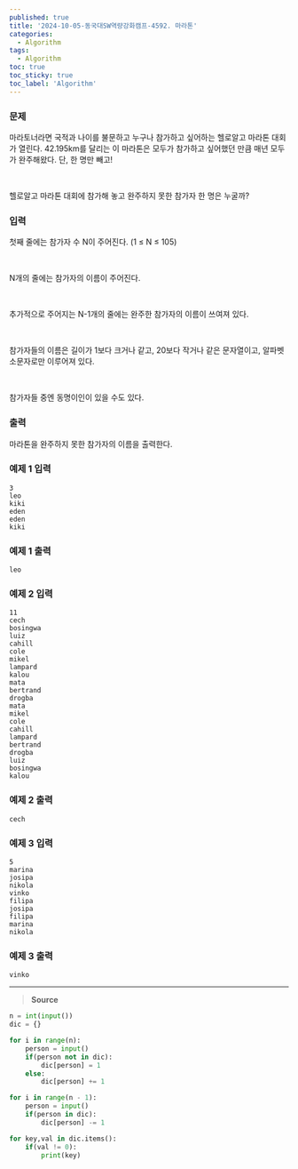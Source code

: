 ```yaml
---
published: true
title: '2024-10-05-동국대SW역량강화캠프-4592. 마라톤'
categories:
  - Algorithm
tags:
  - Algorithm
toc: true
toc_sticky: true
toc_label: 'Algorithm'
---
```


### **문제**

마라토너라면 국적과 나이를 불문하고 누구나 참가하고 싶어하는 헬로알고 마라톤 대회가 열린다. 42.195km를 달리는 이 마라톤은 모두가 참가하고 싶어했던 만큼 매년 모두가 완주해왔다. 단, 한 명만 빼고!

<br/>

헬로알고 마라톤 대회에 참가해 놓고 완주하지 못한 참가자 한 명은 누굴까?

### **입력**

첫째 줄에는 참가자 수 N이 주어진다. (1 ≤ N ≤ 105)

<br/>

N개의 줄에는 참가자의 이름이 주어진다.

<br/>

추가적으로 주어지는 N-1개의 줄에는 완주한 참가자의 이름이 쓰여져 있다.

<br/>

참가자들의 이름은 길이가 1보다 크거나 같고, 20보다 작거나 같은 문자열이고, 알파벳 소문자로만 이루어져 있다.

<br/>

참가자들 중엔 동명이인이 있을 수도 있다.

### **출력**

마라톤을 완주하지 못한 참가자의 이름을 출력한다.

### **예제 1 입력**

```
3
leo
kiki
eden
eden
kiki
```

### **예제 1 출력**

```
leo
```

### **예제 2 입력**

```
11
cech
bosingwa
luiz
cahill
cole
mikel
lampard
kalou
mata
bertrand
drogba
mata
mikel
cole
cahill
lampard
bertrand
drogba
luiz
bosingwa
kalou
```

### **예제 2 출력**

```
cech
```

### **예제 3 입력**

```
5
marina
josipa
nikola
vinko
filipa
josipa
filipa
marina
nikola
```

### **예제 3 출력**

```
vinko
```

---

> **Source**

```python
n = int(input())
dic = {}

for i in range(n):
	person = input()
	if(person not in dic):
		dic[person] = 1
	else:
		dic[person] += 1

for i in range(n - 1):
	person = input()
	if(person in dic):
		dic[person] -= 1

for key,val in dic.items():
	if(val != 0):
		print(key)
```
